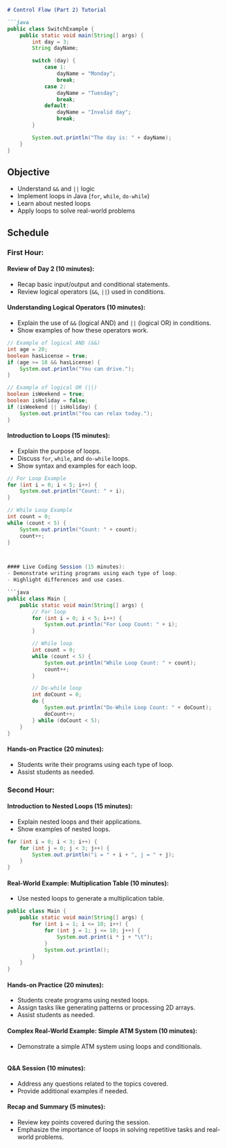 ```markdown
# Control Flow (Part 2) Tutorial

```java
public class SwitchExample {
    public static void main(String[] args) {
        int day = 3;
        String dayName;

        switch (day) {
            case 1:
                dayName = "Monday";
                break;
            case 2:
                dayName = "Tuesday";
                break;
            default:
                dayName = "Invalid day";
                break;
        }

        System.out.println("The day is: " + dayName);
    }
}
```


## Objective
- Understand `&&` and `||` logic
- Implement loops in Java (`for`, `while`, `do-while`)
- Learn about nested loops
- Apply loops to solve real-world problems

## Schedule

### First Hour:

#### Review of Day 2 (10 minutes):
- Recap basic input/output and conditional statements.
- Review logical operators (`&&`, `||`) used in conditions.

#### Understanding Logical Operators (10 minutes):
- Explain the use of `&&` (logical AND) and `||` (logical OR) in conditions.
- Show examples of how these operators work.

```java
// Example of logical AND (&&)
int age = 20;
boolean hasLicense = true;
if (age >= 18 && hasLicense) {
    System.out.println("You can drive.");
}

// Example of logical OR (||)
boolean isWeekend = true;
boolean isHoliday = false;
if (isWeekend || isHoliday) {
    System.out.println("You can relax today.");
}
```

#### Introduction to Loops (15 minutes):
- Explain the purpose of loops.
- Discuss `for`, `while`, and `do-while` loops.
- Show syntax and examples for each loop.

```java
// For Loop Example
for (int i = 0; i < 5; i++) {
    System.out.println("Count: " + i);
}

// While Loop Example
int count = 0;
while (count < 5) {
    System.out.println("Count: " + count);
    count++;
}



#### Live Coding Session (15 minutes):
- Demonstrate writing programs using each type of loop.
- Highlight differences and use cases.

```java
public class Main {
    public static void main(String[] args) {
        // For loop
        for (int i = 0; i < 5; i++) {
            System.out.println("For Loop Count: " + i);
        }

        // While loop
        int count = 0;
        while (count < 5) {
            System.out.println("While Loop Count: " + count);
            count++;
        }

        // Do-while loop
        int doCount = 0;
        do {
            System.out.println("Do-While Loop Count: " + doCount);
            doCount++;
        } while (doCount < 5);
    }
}
```

#### Hands-on Practice (20 minutes):
- Students write their programs using each type of loop.
- Assist students as needed.

### Second Hour:

#### Introduction to Nested Loops (15 minutes):
- Explain nested loops and their applications.
- Show examples of nested loops.

```java
for (int i = 0; i < 3; i++) {
    for (int j = 0; j < 3; j++) {
        System.out.println("i = " + i + ", j = " + j);
    }
}
```

#### Real-World Example: Multiplication Table (10 minutes):
- Use nested loops to generate a multiplication table.

```java
public class Main {
    public static void main(String[] args) {
        for (int i = 1; i <= 10; i++) {
            for (int j = 1; j <= 10; j++) {
                System.out.print(i * j + "\t");
            }
            System.out.println();
        }
    }
}
```

#### Hands-on Practice (20 minutes):
- Students create programs using nested loops.
- Assign tasks like generating patterns or processing 2D arrays.
- Assist students as needed.

#### Complex Real-World Example: Simple ATM System (10 minutes):
- Demonstrate a simple ATM system using loops and conditionals.

```java


```

#### Q&A Session (10 minutes):
- Address any questions related to the topics covered.
- Provide additional examples if needed.

#### Recap and Summary (5 minutes):
- Review key points covered during the session.
- Emphasize the importance of loops in solving repetitive tasks and real-world problems.
```
